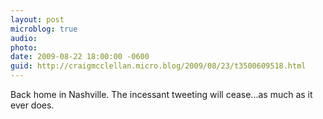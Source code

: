 ```yaml
---
layout: post
microblog: true
audio: 
photo: 
date: 2009-08-22 18:00:00 -0600
guid: http://craigmcclellan.micro.blog/2009/08/23/t3500609518.html
---
```

Back home in Nashville. The incessant tweeting will cease...as much as it ever does.
